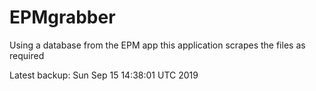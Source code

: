 # EPMgrabber
Using a database from the EPM app this application scrapes the files as required


Latest backup: Sun Sep 15 14:38:01 UTC 2019
